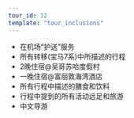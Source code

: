 ```yaml
---
tour_id: 32
template: "tour_inclusions"
---
```

* 在机场“护送”服务
* 所有转移(宝马7系)中所描述的行程
* 2晚住宿@吴哥苏哈度假村
* 一晚住宿@富丽敦海湾酒店
* 所有行程中描述的膳食和饮料
* 行程中提到的所有活动远足和旅游
* 中文导游
